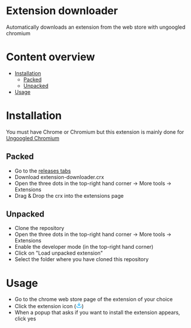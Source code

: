 # Extension downloader
Automatically downloads an extension from the web store with ungoogled chromium

# Content overview

- [Installation](#installation)
  - [Packed](#packed)
  - [Unpacked](#unpacked)
- [Usage](#usage)

# Installation
You must have Chrome or Chromium but this extension is mainly done for [Ungoogled Chromium](https://github.com/Eloston/ungoogled-chromium)

## Packed
- Go to the [releases tabs](https://github.com/TheDevKiller/extension-downloader/releases)
- Download extension-downloader.crx
- Open the three dots in the top-right hand corner -\> More tools -\> Extensions
- Drag & Drop the crx into the extensions page

## Unpacked
- Clone the repository
- Open the three dots in the top-right hand corner -\> More tools -\> Extensions
- Enable the developer mode (in the top-right hand corner)
- Click on "Load unpacked extension"
- Select the folder where you have cloned this repository

# Usage
- Go to the chrome web store page of the extension of your choice
- Click the extension icon (![Icon](icon.png))
- When a popup that asks if you want to install the extension appears, click yes
